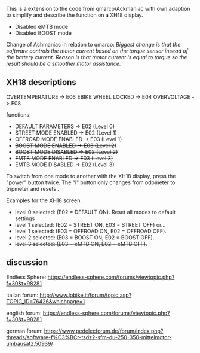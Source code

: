 This is a extension to the code from qmarco/Ackmaniac with own adaption to simplify and describe the function on a XH18 display.
- Disabled eMTB mode
- Disabled BOOST mode

Change of Achmaniac in relation to qmarco:
*Biggest change is that the software controls the motor current based on the torque sensor insead of the battery current.
Reason is that motor current is equal to torque so the result should be a smoother motor assistance.*

## XH18 descriptions
OVERTEMPERATURE -> E06
EBIKE WHEEL LOCKED -> E04
OVERVOLTAGE -> E08

functions:
- DEFAULT PARAMETERS -> E02 (Level 0)
- STREET MODE ENABLED -> E02 (Level 1)
- OFFROAD MODE ENABLED -> E03 (Level 1)
- ~~BOOST MODE ENABLED -> E03 (Level 2)~~
- ~~BOOST MODE DISABLED -> E02 (Level 2)~~
- ~~EMTB MODE ENABLED -> E03 (Level 3)~~
- ~~EMTB MODE DISABLED -> E02 (Level 3)~~

To switch from one mode to another with the XH18 display, press the "power" button twice.
The "i" button only changes from odometer to tripmeter and resets .

Examples for the XH18 screen:
- level 0 selected: (E02 = DEFAULT ON). Reset all modes to default settings
- level 1 selected: (E02 = STREET ON, E03 = STREET OFF) or...
- level 1 selected: (E03 = OFFROAD ON, E02 = OFFROAD OFF).
- ~~level 2 selected: (E03 = BOOST ON, E02 = BOOST OFF).~~
- ~~level 3 selected: (E03 = eMTB ON, E02 = eMTB OFF).~~




## discussion

Endless Sphere:
https://endless-sphere.com/forums/viewtopic.php?f=30&t=98281

italian forum:
http://www.jobike.it/forum/topic.asp?TOPIC_ID=76426&whichpage=1

english forum:
https://endless-sphere.com/forums/viewtopic.php?f=30&t=98281

german forum:
https://www.pedelecforum.de/forum/index.php?threads/software-f%C3%BCr-tsdz2-sfm-du-250-350-mittelmotor-umbausatz.50939/

